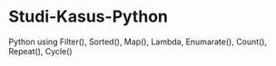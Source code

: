 ﻿# Studi-Kasus-Python
Python using Filter(), Sorted(), Map(), Lambda, Enumarate(), Count(), Repeat(), Cycle()
